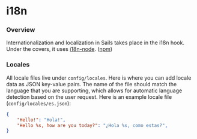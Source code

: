 # i18n

### Overview

Internationalization and localization in Sails takes place in the i18n hook.  Under the covers, it uses [i18n-node](https://github.com/mashpie/i18n-node). ([npm](https://www.npmjs.org/package/i18n))



### Locales
All locale files live under `config/locales`. Here is where you can add locale data as JSON key-value pairs. The name of the file should match the language that you are supporting, which allows for automatic language detection based on the user request.
Here is an example locale file (`config/locales/es.json`):  
```json
{
    "Hello!": "Hola!",
    "Hello %s, how are you today?": "¿Hola %s, como estas?",
}
```
